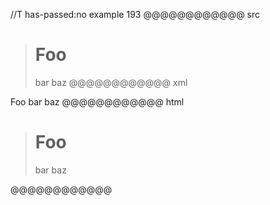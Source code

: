 //T has-passed:no
example 193
@@@@@@@@@@@@ src
> # Foo
> bar
baz
@@@@@@@@@@@@ xml
<?xml version="1.0" encoding="UTF-8"?>
<!DOCTYPE document SYSTEM "CommonMark.dtd">
<document xmlns="http://commonmark.org/xml/1.0">
  <block_quote>
    <heading level="1">
      <text>Foo</text>
    </heading>
    <paragraph>
      <text>bar</text>
      <softbreak />
      <text>baz</text>
    </paragraph>
  </block_quote>
</document>
@@@@@@@@@@@@ html
<blockquote>
<h1>Foo</h1>
<p>bar
baz</p>
</blockquote>
@@@@@@@@@@@@
